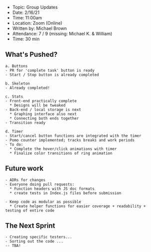 - Topic: Group Updates
- Date: 2/16/21
- Time: 11:00am
- Location: Zoom (Online)
- Written by: Michael Brown
- Attendance: 7 / 9 (missing: Michael K. & William)
- Time: 30 min

## What's Pushed?

```
a. Buttons
- PR for 'complete task' button is ready
- Start / Stop button is already completed

b. Skeleton
- Already completed!

c. Stats
- Front-end practically complete
  * Designs will be tweaked
- Back-end / local storage is next
  * Graphing interface also next
  * Connecting both ends together
- Transition ready

d. Timer
- Start/cancel button functions are integrated with the timer
- Pomo counter implemented; tracks breaks and work periods
- To do:
  * Complete the hover/click animations with timer
  * Finalize color transitions of ring animation
```

## Future work
```
- ADRs for changes
- Everyone doing pull requests:
  * Function headers with JS doc formats
  * create tests in Index.js files before submission
  
- Keep code as modular as possible
  * Create helper functions for easier coverage + readability + testing of entire code
```

## The Next Sprint
```
- Creating specific testers...
- Sorting out the code ...
-- TBA!
```
